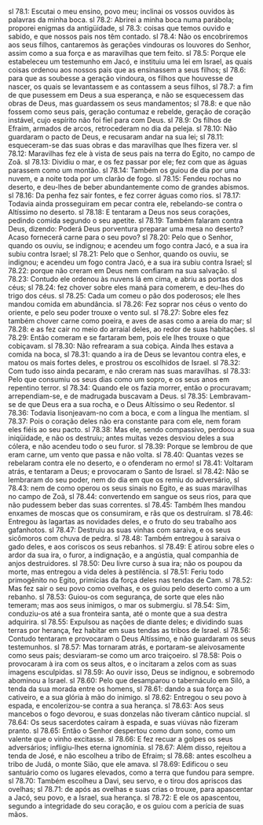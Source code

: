 sl 78.1: Escutai o meu ensino, povo meu; inclinai os vossos ouvidos às palavras da minha boca.
sl 78.2: Abrirei a minha boca numa parábola; proporei enigmas da antigüidade,
sl 78.3: coisas que temos ouvido e sabido, e que nossos pais nos têm contado.
sl 78.4: Não os encobriremos aos seus filhos, cantaremos às gerações vindouras os louvores do Senhor, assim como a sua força e as maravilhas que tem feito.
sl 78.5: Porque ele estabeleceu um testemunho em Jacó, e instituiu uma lei em Israel, as quais coisas ordenou aos nossos pais que as ensinassem a seus filhos;
sl 78.6: para que as soubesse a geração vindoura, os filhos que houvesse de nascer, os quais se levantassem e as contassem a seus filhos,
sl 78.7: a fim de que pusessem em Deus a sua esperança, e não se esquecessem das obras de Deus, mas guardassem os seus mandamentos;
sl 78.8: e que não fossem como seus pais, geração contumaz e rebelde, geração de coração instável, cujo espírito não foi fiel para com Deus.
sl 78.9: Os filhos de Efraim, armados de arcos, retrocederam no dia da peleja.
sl 78.10: Não guardaram o pacto de Deus, e recusaram andar na sua lei;
sl 78.11: esqueceram-se das suas obras e das maravilhas que lhes fizera ver.
sl 78.12: Maravilhas fez ele à vista de seus pais na terra do Egito, no campo de Zoã.
sl 78.13: Dividiu o mar, e os fez passar por ele; fez com que as águas parassem como um montão.
sl 78.14: Também os guiou de dia por uma nuvem, e a noite toda por um clarão de fogo.
sl 78.15: Fendeu rochas no deserto, e deu-lhes de beber abundantemente como de grandes abismos.
sl 78.16: Da penha fez sair fontes, e fez correr águas como rios.
sl 78.17: Todavia ainda prosseguiram em pecar contra ele, rebelando-se contra o Altíssimo no deserto.
sl 78.18: E tentaram a Deus nos seus corações, pedindo comida segundo o seu apetite.
sl 78.19: Também falaram contra Deus, dizendo: Poderá Deus porventura preparar uma mesa no deserto? Acaso fornecerá carne para o seu povo?
sl 78.20: Pelo que o Senhor, quando os ouviu, se indignou; e acendeu um fogo contra Jacó, e a sua ira subiu contra Israel;
sl 78.21: Pelo que o Senhor, quando os ouviu, se indignou; e acendeu um fogo contra Jacó, e a sua ira subiu contra Israel;
sl 78.22: porque não creram em Deus nem confiaram na sua salvação.
sl 78.23: Contudo ele ordenou às nuvens lá em cima, e abriu as portas dos céus;
sl 78.24: fez chover sobre eles maná para comerem, e deu-lhes do trigo dos céus.
sl 78.25: Cada um comeu o pão dos poderosos; ele lhes mandou comida em abundância.
sl 78.26: Fez soprar nos céus o vento do oriente, e pelo seu poder trouxe o vento sul.
sl 78.27: Sobre eles fez também chover carne como poeira, e aves de asas como a areia do mar;
sl 78.28: e as fez cair no meio do arraial deles, ao redor de suas habitações.
sl 78.29: Então comeram e se fartaram bem, pois ele lhes trouxe o que cobiçavam.
sl 78.30: Não refrearam a sua cobiça. Ainda lhes estava a comida na boca,
sl 78.31: quando a ira de Deus se levantou contra eles, e matou os mais fortes deles, e prostrou os escolhidos de Israel.
sl 78.32: Com tudo isso ainda pecaram, e não creram nas suas maravilhas.
sl 78.33: Pelo que consumiu os seus dias como um sopro, e os seus anos em repentino terror.
sl 78.34: Quando ele os fazia morrer, então o procuravam; arrependiam-se, e de madrugada buscavam a Deus.
sl 78.35: Lembravam-se de que Deus era a sua rocha, e o Deus Altíssimo o seu Redentor.
sl 78.36: Todavia lisonjeavam-no com a boca, e com a língua lhe mentiam.
sl 78.37: Pois o coração deles não era constante para com ele, nem foram eles fiéis ao seu pacto.
sl 78.38: Mas ele, sendo compassivo, perdoou a sua iniqüidade, e não os destruiu; antes muitas vezes desviou deles a sua cólera, e não acendeu todo o seu furor.
sl 78.39: Porque se lembrou de que eram carne, um vento que passa e não volta.
sl 78.40: Quantas vezes se rebelaram contra ele no deserto, e o ofenderam no ermo!
sl 78.41: Voltaram atrás, e tentaram a Deus; e provocaram o Santo de Israel.
sl 78.42: Não se lembraram do seu poder, nem do dia em que os remiu do adversário,
sl 78.43: nem de como operou os seus sinais no Egito, e as suas maravilhas no campo de Zoã,
sl 78.44: convertendo em sangue os seus rios, para que não pudessem beber das suas correntes.
sl 78.45: Também lhes mandou enxames de moscas que os consumiram, e rãs que os destruíram.
sl 78.46: Entregou às lagartas as novidades deles, e o fruto do seu trabalho aos gafanhotos.
sl 78.47: Destruiu as suas vinhas com saraiva, e os seus sicômoros com chuva de pedra.
sl 78.48: Também entregou à saraiva o gado deles, e aos coriscos os seus rebanhos.
sl 78.49: E atirou sobre eles o ardor da sua ira, o furor, a indignação, e a angústia, qual companhia de anjos destruidores.
sl 78.50: Deu livre curso à sua ira; não os poupou da morte, mas entregou a vida deles à pestilência.
sl 78.51: Feriu todo primogênito no Egito, primícias da força deles nas tendas de Cam.
sl 78.52: Mas fez sair o seu povo como ovelhas, e os guiou pelo deserto como a um rebanho.
sl 78.53: Guiou-os com segurança, de sorte que eles não temeram; mas aos seus inimigos, o mar os submergiu.
sl 78.54: Sim, conduziu-os até a sua fronteira santa, até o monte que a sua destra adquirira.
sl 78.55: Expulsou as nações de diante deles; e dividindo suas terras por herança, fez habitar em suas tendas as tribos de Israel.
sl 78.56: Contudo tentaram e provocaram o Deus Altíssimo, e não guardaram os seus testemunhos.
sl 78.57: Mas tornaram atrás, e portaram-se aleivosamente como seus pais; desviaram-se como um arco traiçoeiro.
sl 78.58: Pois o provocaram à ira com os seus altos, e o incitaram a zelos com as suas imagens esculpidas.
sl 78.59: Ao ouvir isso, Deus se indignou, e sobremodo abominou a Israel.
sl 78.60: Pelo que desamparou o tabernáculo em Siló, a tenda da sua morada entre os homens,
sl 78.61: dando a sua força ao cativeiro, e a sua glória à mão do inimigo.
sl 78.62: Entregou o seu povo à espada, e encolerizou-se contra a sua herança.
sl 78.63: Aos seus mancebos o fogo devorou, e suas donzelas não tiveram cântico nupcial.
sl 78.64: Os seus sacerdotes caíram à espada, e suas viúvas não fizeram pranto.
sl 78.65: Então o Senhor despertou como dum sono, como um valente que o vinho excitasse.
sl 78.66: E fez recuar a golpes os seus adversários; infligiu-lhes eterna ignomínia.
sl 78.67: Além disso, rejeitou a tenda de José, e não escolheu a tribo de Efraim;
sl 78.68: antes escolheu a tribo de Judá, o monte Sião, que ele amava.
sl 78.69: Edificou o seu santuário como os lugares elevados, como a terra que fundou para sempre.
sl 78.70: Também escolheu a Davi, seu servo, e o tirou dos apriscos das ovelhas;
sl 78.71: de após as ovelhas e suas crias o trouxe, para apascentar a Jacó, seu povo, e a Israel, sua herança.
sl 78.72: E ele os apascentou, segundo a integridade do seu coração, e os guiou com a perícia de suas mãos.
